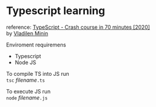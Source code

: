 # Typescript learning

reference: [TypeScript - Crash course in 70 minutes [2020]](https://www.youtube.com/watch?v=nyIpDs2DJ_c)  
by [Vladilen Minin](https://www.youtube.com/channel/UCg8ss4xW9jASrqWGP30jXiw)

Enviroment requiremens

-   Typescript
-   Node JS

To compile TS into JS run  
`tsc` _filename_`.ts`

To execute JS run  
`node` _filename_`.js`
